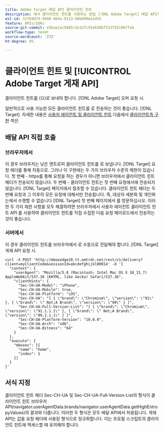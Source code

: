 ```yaml
---
title: Adobe Target 배달 API 클라이언트 힌트
description: 에서 클라이언트 힌트를 사용하는 방법 [!DNL Adobe Target] 배달 API?
exl-id: 317b9d7d-5b98-464e-9113-08b899ee1455
feature: APIs/SDKs
source-git-commit: e5bae1ac9485c3e1d7c55e6386f332755196ffab
workflow-type: tm+mt
source-wordcount: '272'
ht-degree: 0%

---
```


# 클라이언트 힌트 및 [!UICONTROL Adobe Target 게재 API]

클라이언트 힌트를 (으)로 보내야 합니다. [!DNL Adobe Target] 오퍼 요청 시.

일반적으로 사용 가능한 모든 클라이언트 힌트를 로 전송하는 것이 좋습니다. [!DNL Target]. 자세한 내용은 [사용자 에이전트 및 클라이언트 힌트](/help/dev/implement/client-side/atjs/user-agent-and-client-hints.md) 다음에서 [클라이언트측 구현](../../implement/client-side/overview.md) 섹션.

## 배달 API 직접 호출

### 브라우저에서

이 경우 브라우저는 낮은 엔트로피 클라이언트 힌트를 로 보냅니다. [!DNL Target] 요청 헤더를 통해 자동으로. 그러나 이 구현에는 두 가지 브라우저 수준의 제한이 있습니다. 첫 번째 - https를 통해 요청을 하는 경우가 아니면 브라우저에서 클라이언트 힌트 헤더가 전송되지 않습니다. 두 번째 - 클라이언트 힌트는 첫 번째 요청에서에 전송되지 않습니다. [!DNL Target] 페이지에서 참조할 수 있습니다. 클라이언트 힌트 헤더는 두 번째 요청과 그 이후의 모든 요청에 대해서만 전송됩니다. 즉, 대상자 세분화 및 개인화는에서 수행할 수 없습니다 [!DNL Target] 첫 번째 페이지에서 를 방문하십시오. 이러한 두 가지 제한 사항을 모두 해결하려면 브라우저에서 사용자 에이전트 클라이언트 힌트 API 를 사용하여 클라이언트 힌트를 직접 수집한 다음 요청 페이로드에서 전송하는 것이 좋습니다.

### 서버에서

이 경우 클라이언트 힌트를 브라우저에서 로 수동으로 전달해야 합니다. [!DNL Target] 게재 API 요청 시.

```
curl -X POST 'http://mboxedge28.tt.omtrdc.net/rest/v1/delivery?client=myClientCode&sessionId=abcdefghijkl00014' -d '{
  "context": {
    "userAgent": "Mozilla/5.0 (Macintosh; Intel Mac OS X 10_15_7) AppleWebKit/537.36 (KHTML, like Gecko) Safari/537.36",
    "clientHints": {
      "Sec-CH-UA-Model": "iPhone",
      "Sec-CH-UA-Mobile": true,
      "Sec-CH-UA-Platform": "iOS",
      "Sec-CH-UA": "[ { \"brand\": \"Chromium\", \"version\": \"91\" }, { \"brand\": \" Not;A Brand\", \"version\": \"99\" } ]",
      "Sec-CH-UA-Full-Version-List": "[ { \"brand\": \"Chromium\", \"version\": \"91.1.1.1\" }, { \"brand\": \" Not;A Brand\", \"version\": \"99.1.1.1\" } ]",
      "Sec-CH-UA-Platform-Version": "10.0.0",
      "Sec-CH-UA-Arch": "x86",
      "Sec-CH-UA-Bitness": "64"
    }
  },
  "execute": {
    "mboxes": [{
      "name": "home",
      "index": 1
    }]
  }
}'
```

## 서식 지정

클라이언트 힌트 헤더 Sec-CH-UA 및 Sec-CH-UA-Full-Version-List의 형식이 클라이언트 힌트 브라우저 API(navigator.userAgentData.brands/navigator.userAgentData.getHighEntropyValues)의 결과와 다릅니다. 이러한 두 형식은 모두 배달 API에서 허용됩니다. 게재 API는 값을 요청 헤더에 사용된 형식으로 정규화합니다. 이는 프로필 스크립트의 클라이언트 힌트에 액세스할 때 유의해야 합니다.
